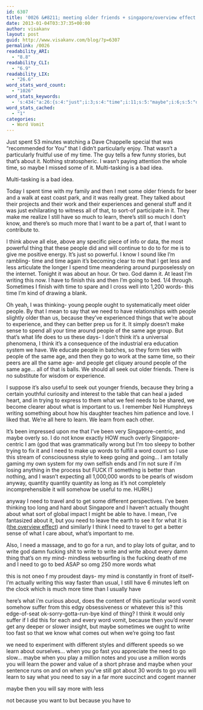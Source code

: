 ```yaml
---
id: 6307
title: '0026 &#8211; meeting older friends + singapore/overview effect'
date: 2013-01-04T03:37:35+00:00
author: visakanv
layout: post
guid: http://www.visakanv.com/blog/?p=6307
permalink: /0026
readability_ARI:
  - "8.8"
readability_CLI:
  - "6.9"
readability_LIX:
  - "26.6"
word_stats_word_count:
  - "1026"
word_stats_keywords:
  - 's:434:"a:26:{s:4:"just";i:3;s:4:"time";i:11;s:5:"maybe";i:6;s:5:"older";i:4;s:7:"friends";i:3;s:4:"make";i:3;s:5:"learn";i:6;s:4:"know";i:4;s:4:"want";i:3;s:5:"think";i:5;s:5:"thing";i:3;s:6:"people";i:9;s:4:"damn";i:3;s:7:"writing";i:3;s:5:"going";i:4;s:5:"words";i:6;s:4:"need";i:10;s:7:"because";i:5;s:6:"better";i:3;s:4:"same";i:5;s:9:"singapore";i:3;s:4:"word";i:3;s:8:"quantity";i:3;s:9:"different";i:3;s:5:"write";i:5;s:4:"fast";i:3;}";'
word_stats_cached:
  - "1"
categories:
  - Word Vomit
---
```

Just spent 53 minutes watching a Dave Chappelle special that was &#8220;recommended for You&#8221; that I didn&#8217;t particularly enjoy. That wasn&#8217;t a particularly fruitful use of my time. The guy tells a few funny stories, but that&#8217;s about it. Nothing stratospheric. I wasn&#8217;t paying attention the whole time, so maybe I missed some of it. Multi-tasking is a bad idea.

Multi-tasking is a bad idea.

Today I spent time with my family and then I met some older friends for beer and a walk at east coast park, and it was really great. They talked about their projects and their work and their experiences and general stuff and it was just exhilarating to witness all of that, to sort-of participate in it. They make me realize I still have so much to learn, there&#8217;s still so much I don&#8217;t know, and there&#8217;s so much more that I want to be a part of, that I want to contribute to.

I think above all else, above any specific piece of info or data, the most powerful thing that these people did and will continue to do to for me is to give me positive energy. It&#8217;s just so powerful. I know I sound like I&#8217;m rambling- time and time again it&#8217;s becoming clear to me that I get less and less articulate the longer I spend time meandering around purposelessly on the internet. Tonight it was about an hour. Or two. God damn it. At least I&#8217;m writing this now. I have to finish this and then I&#8217;m going to bed. 1/4 through. Sometimes I finish with time to spare and I cross well into 1,200 words- this time I&#8217;m kind of drawing a blank.

Oh yeah, I was thinking- young people ought to systematically meet older people. By that I mean to say that we need to have relationships with people slightly older than us, because they&#8217;ve experienced things that we&#8217;re about to experience, and they can better prep us for it. It simply doesn&#8217;t make sense to spend all your time around people of the same age group. But that&#8217;s what life does to us these days- I don&#8217;t think it&#8217;s a universal phenomena, I think it&#8217;s a consequence of the industrial era education system we have. We educate people in batches, so they form ties with people of the same age, and then they go to work at the same time, so their peers are all the same age- and people get cliquey around people of the same age&#8230; all of that is balls. We should all seek out older friends. There is no substitute for wisdom or experience.

I suppose it&#8217;s also useful to seek out younger friends, because they bring a certain youthful curiosity and interest to the table that can heal a jaded heart, and in trying to express to them what we feel needs to be shared, we become clearer about what is important to us. I remember Neil Humphreys writing something about how his daughter teaches him patience and love. I liked that. We&#8217;re all here to learn. We learn from each other.

It&#8217;s been impressed upon me that I&#8217;ve been very Singapore-centric, and maybe overly so. I do not know exactly HOW much overly Singapore-centric I am (god that was grammatically wrong but I&#8217;m too sleepy to bother trying to fix it and I need to make up words to fulfill a word count so I use this stream of consciousness style to keep going and going&#8230; I am totally gaming my own system for my own selfish ends and I&#8217;m not sure if i&#8217;m losing anything in the process but FUCK IT something is better than nothing, and I wasn&#8217;t expecting all 1,000,000 words to be pearls of wisdom anyway, quantity quantity quantity as long as it&#8217;s not completely incomprehensible it will somehow be useful to me. HURH.)

anyway I need to travel and to get some different perspectives. I&#8217;ve been thinking too long and hard about Singapore and I haven&#8217;t actually thought about what sort of global impact I might be able to have. I mean, I&#8217;ve fantasized about it, but you need to leave the earth to see it for what it is ([the overview effect](http://en.wikipedia.org/wiki/Overview_effect)) and similarly I think I need to travel to get a better sense of what I care about, what&#8217;s important to me.

Also, I need a massage, and to go for a run, and to play lots of guitar, and to write god damn fucking shit to write to write and write about every damn thing that&#8217;s on my mind- mindless websurfing is the fucking death of me and I need to go to bed ASAP so omg 250 more words what

this is not oneo f my proudest days- my mind is constantly in front of itself- I&#8217;m actually writing this way faster than usual, I still have 6 minutes left on the clock which is much more time than I usually have

here&#8217;s what i&#8217;m curious about, does the content of this particular word vomit somehow suffer from this edgy obsessiveness or whatever this is? this edge-of-seat ok-sorry-gotta-run-bye kind of thing? I think it would only suffer if I did this for each and every word vomit, because then you&#8217;d never get any deeper or slower insight, but maybe sometimes we ought to write too fast so that we know what comes out when we&#8217;re going too fast

we need to experiment with different styles and different speeds so we learn about ourselves&#8230; when you go fast you appreciate the need to go slow&#8230; maybe when you play a million notes and you use a million words you will learn the power and value of a short phrase and maybe when your sentence runs on and on when you&#8217;ve still got about 30 words to go you will learn to say what you need to say in a far more succinct and cogent manner

maybe then you will say more with less

not because you want to but because you have to